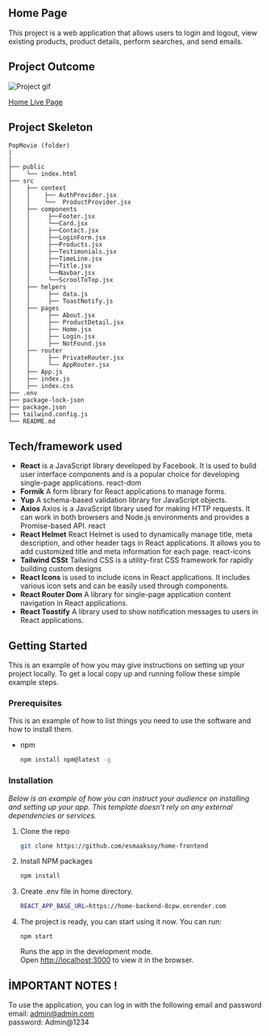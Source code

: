## Home Page

This project is a web application that allows users to login and logout, view existing products, product details, perform searches, and send emails.

## Project Outcome

![Project gif](./home.gif)

[Home Live Page](https://home-page-esma.netlify.app/)

## Project Skeleton

```
PopMovie (folder)
|
|
├── public
│    └── index.html
├── src
│    ├── context
│    │    ├── AuthProvider.jsx
│    │    └──  ProductProvider.jsx
│    ├── components
│    │     ├──Footer.jsx
│    │     └──Card.jsx
│    │     ├──Contact.jsx
│    │     ├──LoginForm.jsx
│    │     ├──Products.jsx
│    │     ├──Testimonials.jsx
│    │     ├──TimeLine.jsx
│    │     ├──Title.jsx
│    │     └──Navbar.jsx
│    │     └──ScroolToTop.jsx
│    ├── helpers
│    │     ├── data.js
│    │     ├── ToastNotify.js
│    ├── pages
│    │     ├── About.jsx
│    │     ├── ProductDetail.jsx
│    │     ├── Home.jsx
│    │     ├── Login.jsx
│    │     ├── NotFound.jsx
│    ├── router
│    │     ├── PrivateRouter.jsx
│    │     └── AppRouter.jsx
│    ├── App.js
│    ├── index.js
│    ├── index.css
├── .env
├── package-lock-json
├── package.json
├── tailwind.config.js
└── README.md
```

## Tech/framework used


- **React**
  is a JavaScript library developed by Facebook. It is used to build user interface components and is a popular choice for developing single-page applications.
  react-dom
- **Formik** A form library for React applications to manage forms.
 - **Yup** A schema-based validation library for JavaScript objects.
 - **Axios**
  Axios is a JavaScript library used for making HTTP requests. It can work in both browsers and Node.js environments and provides a Promise-based API.
  react
- **React Helmet**
  React Helmet is used to dynamically manage title, meta description, and other header tags in React applications. It allows you to add customized title and meta information for each page.
  react-icons
- **Tailwind CSSt**
 Tailwind CSS is a utility-first CSS framework for rapidly building custom designs
- **React Icons** is used to include icons in React applications. It includes various icon sets and can be easily used through components.
- **React Router Dom** A library for single-page application content navigation in React applications.
- **React Toastify** A library used to show notification messages to users in React applications.

## Getting Started

This is an example of how you may give instructions on setting up your project locally.
To get a local copy up and running follow these simple example steps.

### Prerequisites

This is an example of how to list things you need to use the software and how to install them.

- npm
  ```sh
  npm install npm@latest -g
  ```

### Installation

_Below is an example of how you can instruct your audience on installing and setting up your app. This template doesn't rely on any external dependencies or services._

1. Clone the repo
   ```sh
   git clone https://github.com/esmaaksoy/home-frontend
   ```
2. Install NPM packages
   ```sh
   npm install
   ```
3. Create .env file in home directory.
   ```sh
   REACT_APP_BASE_URL=https://home-backend-8cpw.onrender.com
   ```
5. The project is ready, you can start using it now.
   You can run:

   `npm start`

   Runs the app in the development mode.\
   Open [http://localhost:3000](http://localhost:3000) to view it in the browser.

## İMPORTANT NOTES !

To use the application, you can log in with the following email and password <br>
email: admin@admin.com <br>
password: Admin@1234 <br>
